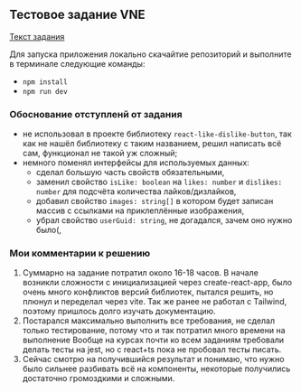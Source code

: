 ## Тестовое задание VNE

[Текст задания](https://github.com/DmitriyNov/test-task-VNE/blob/main/public/TestTask_WEAR.md)

Для запуска приложения локально скачайтие репозиторий и выполните в терминале следующие команды:
- `npm install`
- `npm run dev`

### Обоснование отступленй от задания

+ не использовал в проекте библиотеку `react-like-dislike-button`, так как не нашёл библиотеку с таким названием, решил написать всё сам, функционал не такой уж сложный;
+ немного поменял интерфейсы для используемых данных: 
  - сделал большую часть свойств обязательными,
  - заменил свойство `isLike: boolean` на `likes: number` и `dislikes: number` для подсчёта количества лайков/дизлайков,
  - добавил свойство `images: string[]` в котором будет записан массив с ссылками на приклеплённые изображения,
  - убрал свойство `userGuid: string`, не догадался, зачем оно нужно было(,

### Мои комментарии к решению

1. Суммарно на задание потратил около 16-18 часов. В начале возникли сложности с инициализацией через create-react-app, было очень много конфликтов версий библиотек, пытался решить, но плюнул и переделал через vite. Так же ранее не работал с Tailwind, поэтому пришлось долго изучать документацию.
2. Постарался максимально выполнить все требования, не сделал только тестирование, потому что и так потратил много времени на выполнение Вообще на курсах почти ко всем заданиям требовали делать тесты на jest, но с react+ts пока не пробовал тесты писать.
3. Сейчас смотрю на получившийся результат и понимаю, что нужно было сильнее разбивать всё на компоненты, некоторые получились достаточно громоздкими и сложными.
